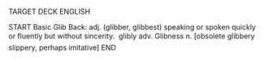 TARGET DECK
ENGLISH

START
Basic
Glib
Back: adj. (glibber, glibbest) speaking or spoken quickly or fluently but without sincerity.  glibly adv. Glibness n. [obsolete glibbery slippery, perhaps imitative]
END
